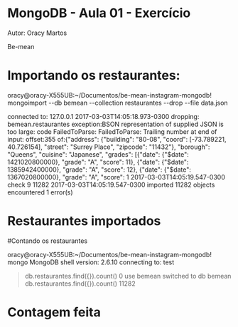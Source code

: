 # MongoDB - Aula 01 - Exercício
Autor: Oracy Martos

Be-mean


# Importando os restaurantes:

oracy@oracy-X555UB:~/Documentos/be-mean-instagram-mongodb! mongoimport --db bemean --collection restaurantes --drop --file data.json

connected to: 127.0.0.1
2017-03-03T14:05:18.973-0300 dropping: bemean.restaurantes
exception:BSON representation of supplied JSON is too large: code FailedToParse: FailedToParse: Trailing number at end of input: offset:355 of:{"address": {"building": "80-08", "coord": [-73.789221, 40.726154], "street": "Surrey Place", "zipcode": "11432"}, "borough": "Queens", "cuisine": "Japanese", "grades": [{"date": {"$date": 1421020800000}, "grade": "A", "score": 11}, {"date": {"$date": 1385942400000}, "grade": "A", "score": 12}, {"date": {"$date": 1367020800000}, "grade": "A", "score": 1
2017-03-03T14:05:19.547-0300 check 9 11282
2017-03-03T14:05:19.547-0300 imported 11282 objects
encountered 1 error(s)

# Restaurantes importados

#Contando os restaurantes

oracy@oracy-X555UB:~/Documentos/be-mean-instagram-mongodb! mongo
MongoDB shell version: 2.6.10
connecting to: test
> db.restaurantes.find({}).count()
0
> use bemean
switched to db bemean
> db.restaurantes.find({}).count()
11282

# Contagem feita